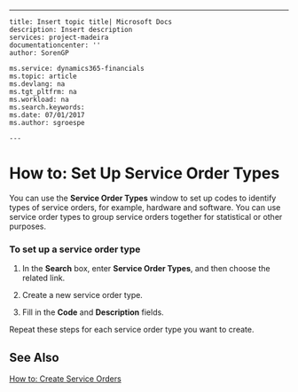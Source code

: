 ---
    title: Insert topic title| Microsoft Docs
    description: Insert description
    services: project-madeira
    documentationcenter: ''
    author: SorenGP

    ms.service: dynamics365-financials
    ms.topic: article
    ms.devlang: na
    ms.tgt_pltfrm: na
    ms.workload: na
    ms.search.keywords:
    ms.date: 07/01/2017
    ms.author: sgroespe

    ---
# How to: Set Up Service Order Types
You can use the **Service Order Types** window to set up codes to identify types of service orders, for example, hardware and software. You can use service order types to group service orders together for statistical or other purposes.  
  
### To set up a service order type  
  
1.  In the **Search** box, enter **Service Order Types**, and then choose the related link.  
  
2.  Create a new service order type.  
  
3.  Fill in the **Code** and **Description** fields.  
  
 Repeat these steps for each service order type you want to create.  
  
## See Also  
 [How to: Create Service Orders](../FullExperience/how-to-create-service-orders.md)
